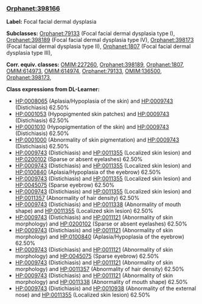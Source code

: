 
### [Orphanet:398166](http://www.orpha.net/ORDO/Orphanet_398166)
**Label:** Focal facial dermal dysplasia

**Subclasses:** [Orphanet:79133](http://www.orpha.net/ORDO/Orphanet_79133) (Focal facial dermal dysplasia type I), [Orphanet:398189](http://www.orpha.net/ORDO/Orphanet_398189) (Focal facial dermal dysplasia type IV), [Orphanet:398173](http://www.orpha.net/ORDO/Orphanet_398173) (Focal facial dermal dysplasia type II), [Orphanet:1807](http://www.orpha.net/ORDO/Orphanet_1807) (Focal facial dermal dysplasia type III), 

**Corr. equiv. classes:** [OMIM:227260](http://purl.obolibrary.org/obo/OMIM_227260), [Orphanet:398189](http://www.orpha.net/ORDO/Orphanet_398189), [Orphanet:1807](http://www.orpha.net/ORDO/Orphanet_1807), [OMIM:614973](http://purl.obolibrary.org/obo/OMIM_614973), [OMIM:614974](http://purl.obolibrary.org/obo/OMIM_614974), [Orphanet:79133](http://www.orpha.net/ORDO/Orphanet_79133), [OMIM:136500](http://purl.obolibrary.org/obo/OMIM_136500), [Orphanet:398173](http://www.orpha.net/ORDO/Orphanet_398173), 

**Class expressions from DL-Learner:**

- [HP:0008065](http://purl.obolibrary.org/obo/HP_0008065) (Aplasia/Hypoplasia of the skin) and [HP:0009743](http://purl.obolibrary.org/obo/HP_0009743) (Distichiasis) 62.50%
- [HP:0001053](http://purl.obolibrary.org/obo/HP_0001053) (Hypopigmented skin patches) and [HP:0009743](http://purl.obolibrary.org/obo/HP_0009743) (Distichiasis) 62.50%
- [HP:0001010](http://purl.obolibrary.org/obo/HP_0001010) (Hypopigmentation of the skin) and [HP:0009743](http://purl.obolibrary.org/obo/HP_0009743) (Distichiasis) 62.50%
- [HP:0001000](http://purl.obolibrary.org/obo/HP_0001000) (Abnormality of skin pigmentation) and [HP:0009743](http://purl.obolibrary.org/obo/HP_0009743) (Distichiasis) 62.50%
- [HP:0009743](http://purl.obolibrary.org/obo/HP_0009743) (Distichiasis) and [HP:0011355](http://purl.obolibrary.org/obo/HP_0011355) (Localized skin lesion) and [HP:0200102](http://purl.obolibrary.org/obo/HP_0200102) (Sparse or absent eyelashes) 62.50%
- [HP:0009743](http://purl.obolibrary.org/obo/HP_0009743) (Distichiasis) and [HP:0011355](http://purl.obolibrary.org/obo/HP_0011355) (Localized skin lesion) and [HP:0100840](http://purl.obolibrary.org/obo/HP_0100840) (Aplasia/Hypoplasia of the eyebrow) 62.50%
- [HP:0009743](http://purl.obolibrary.org/obo/HP_0009743) (Distichiasis) and [HP:0011355](http://purl.obolibrary.org/obo/HP_0011355) (Localized skin lesion) and [HP:0045075](http://purl.obolibrary.org/obo/HP_0045075) (Sparse eyebrow) 62.50%
- [HP:0009743](http://purl.obolibrary.org/obo/HP_0009743) (Distichiasis) and [HP:0011355](http://purl.obolibrary.org/obo/HP_0011355) (Localized skin lesion) and [HP:0011357](http://purl.obolibrary.org/obo/HP_0011357) (Abnormality of hair density) 62.50%
- [HP:0009743](http://purl.obolibrary.org/obo/HP_0009743) (Distichiasis) and [HP:0011338](http://purl.obolibrary.org/obo/HP_0011338) (Abnormality of mouth shape) and [HP:0011355](http://purl.obolibrary.org/obo/HP_0011355) (Localized skin lesion) 62.50%
- [HP:0009743](http://purl.obolibrary.org/obo/HP_0009743) (Distichiasis) and [HP:0011121](http://purl.obolibrary.org/obo/HP_0011121) (Abnormality of skin morphology) and [HP:0200102](http://purl.obolibrary.org/obo/HP_0200102) (Sparse or absent eyelashes) 62.50%
- [HP:0009743](http://purl.obolibrary.org/obo/HP_0009743) (Distichiasis) and [HP:0011121](http://purl.obolibrary.org/obo/HP_0011121) (Abnormality of skin morphology) and [HP:0100840](http://purl.obolibrary.org/obo/HP_0100840) (Aplasia/Hypoplasia of the eyebrow) 62.50%
- [HP:0009743](http://purl.obolibrary.org/obo/HP_0009743) (Distichiasis) and [HP:0011121](http://purl.obolibrary.org/obo/HP_0011121) (Abnormality of skin morphology) and [HP:0045075](http://purl.obolibrary.org/obo/HP_0045075) (Sparse eyebrow) 62.50%
- [HP:0009743](http://purl.obolibrary.org/obo/HP_0009743) (Distichiasis) and [HP:0011121](http://purl.obolibrary.org/obo/HP_0011121) (Abnormality of skin morphology) and [HP:0011357](http://purl.obolibrary.org/obo/HP_0011357) (Abnormality of hair density) 62.50%
- [HP:0009743](http://purl.obolibrary.org/obo/HP_0009743) (Distichiasis) and [HP:0011121](http://purl.obolibrary.org/obo/HP_0011121) (Abnormality of skin morphology) and [HP:0011338](http://purl.obolibrary.org/obo/HP_0011338) (Abnormality of mouth shape) 62.50%
- [HP:0009743](http://purl.obolibrary.org/obo/HP_0009743) (Distichiasis) and [HP:0010938](http://purl.obolibrary.org/obo/HP_0010938) (Abnormality of the external nose) and [HP:0011355](http://purl.obolibrary.org/obo/HP_0011355) (Localized skin lesion) 62.50%



